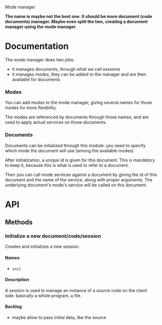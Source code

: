 Mode manager

__The name is maybe not the best one. It should be more document (code documents) manager. Maybe even split the two, creating a document manager using the mode manager.__





# Documentation

The mode manager does two jobs:

- it manages _documents_, through what we call _sessions_
- it manages _modes_, they can be added to the manager and are then available for documents

### Modes

You can add modes to the mode manager, giving several names for those modes for more flexibility.

The modes are referenced by documents through those names, and are used to apply actual services on those documents.

### Documents

Documents can be initialized through this module: you need to specify which mode the document will use (among the available modes).

After initialization, a unique id is given for this document. This is mandatory to keep it, because this is what is used to refer to a document.

Then you can call mode services against a document by giving the id of this document and the name of the service, along with proper arguments. The underlying document's mode's service will be called on this document.





# API

## Methods

### Initialize a new document/code/session

Creates and initializes a new session.

#### Names

- `init`

#### Description

A session is used to manage an instance of a source code on the client side: basically a whole program, a file.

#### Backlog

- maybe allow to pass initial data, like the source
